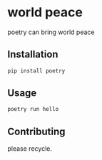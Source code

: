 # world peace

poetry can bring world peace

## Installation

```bash
pip install poetry
```

## Usage

```bash
poetry run hello
```

## Contributing

please recycle.

